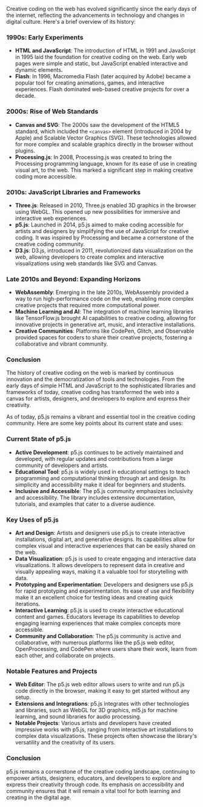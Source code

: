 Creative coding on the web has evolved significantly since the early days of the internet, reflecting the advancements in technology and changes in digital culture. Here's a brief overview of its history:

### 1990s: Early Experiments
- **HTML and JavaScript**: The introduction of HTML in 1991 and JavaScript in 1995 laid the foundation for creative coding on the web. Early web pages were simple and static, but JavaScript enabled interactive and dynamic elements.
- **Flash**: In 1996, Macromedia Flash (later acquired by Adobe) became a popular tool for creating animations, games, and interactive experiences. Flash dominated web-based creative projects for over a decade.

### 2000s: Rise of Web Standards
- **Canvas and SVG**: The 2000s saw the development of the HTML5 standard, which included the `<canvas>` element (introduced in 2004 by Apple) and Scalable Vector Graphics (SVG). These technologies allowed for more complex and scalable graphics directly in the browser without plugins.
- **Processing.js**: In 2008, Processing.js was created to bring the Processing programming language, known for its ease of use in creating visual art, to the web. This marked a significant step in making creative coding more accessible.

### 2010s: JavaScript Libraries and Frameworks
- **Three.js**: Released in 2010, Three.js enabled 3D graphics in the browser using WebGL. This opened up new possibilities for immersive and interactive web experiences.
- **p5.js**: Launched in 2014, p5.js aimed to make coding accessible for artists and designers by simplifying the use of JavaScript for creative coding. It was inspired by Processing and became a cornerstone of the creative coding community.
- **D3.js**: D3.js, introduced in 2011, revolutionized data visualization on the web, allowing developers to create complex and interactive visualizations using web standards like SVG and Canvas.

### Late 2010s and Beyond: Expanding Horizons
- **WebAssembly**: Emerging in the late 2010s, WebAssembly provided a way to run high-performance code on the web, enabling more complex creative projects that required more computational power.
- **Machine Learning and AI**: The integration of machine learning libraries like TensorFlow.js brought AI capabilities to creative coding, allowing for innovative projects in generative art, music, and interactive installations.
- **Creative Communities**: Platforms like CodePen, Glitch, and Observable provided spaces for coders to share their creative projects, fostering a collaborative and vibrant community.

### Conclusion
The history of creative coding on the web is marked by continuous innovation and the democratization of tools and technologies. From the early days of simple HTML and JavaScript to the sophisticated libraries and frameworks of today, creative coding has transformed the web into a canvas for artists, designers, and developers to explore and express their creativity.

As of today, p5.js remains a vibrant and essential tool in the creative coding community. Here are some key points about its current state and uses:

### Current State of p5.js
- **Active Development**: p5.js continues to be actively maintained and developed, with regular updates and contributions from a large community of developers and artists.
- **Educational Tool**: p5.js is widely used in educational settings to teach programming and computational thinking through art and design. Its simplicity and accessibility make it ideal for beginners and students.
- **Inclusive and Accessible**: The p5.js community emphasizes inclusivity and accessibility. The library includes extensive documentation, tutorials, and examples that cater to a diverse audience.

### Key Uses of p5.js
- **Art and Design**: Artists and designers use p5.js to create interactive installations, digital art, and generative designs. Its capabilities allow for complex visual and interactive experiences that can be easily shared on the web.
- **Data Visualization**: p5.js is used to create engaging and interactive data visualizations. It allows developers to represent data in creative and visually appealing ways, making it a valuable tool for storytelling with data.
- **Prototyping and Experimentation**: Developers and designers use p5.js for rapid prototyping and experimentation. Its ease of use and flexibility make it an excellent choice for testing ideas and creating quick iterations.
- **Interactive Learning**: p5.js is used to create interactive educational content and games. Educators leverage its capabilities to develop engaging learning experiences that make complex concepts more accessible.
- **Community and Collaboration**: The p5.js community is active and collaborative, with numerous platforms like the p5.js web editor, OpenProcessing, and CodePen where users share their work, learn from each other, and collaborate on projects.

### Notable Features and Projects
- **Web Editor**: The p5.js web editor allows users to write and run p5.js code directly in the browser, making it easy to get started without any setup.
- **Extensions and Integrations**: p5.js integrates with other technologies and libraries, such as WebGL for 3D graphics, ml5.js for machine learning, and sound libraries for audio processing.
- **Notable Projects**: Various artists and developers have created impressive works with p5.js, ranging from interactive art installations to complex data visualizations. These projects often showcase the library's versatility and the creativity of its users.

### Conclusion
p5.js remains a cornerstone of the creative coding landscape, continuing to empower artists, designers, educators, and developers to explore and express their creativity through code. Its emphasis on accessibility and community ensures that it will remain a vital tool for both learning and creating in the digital age.
